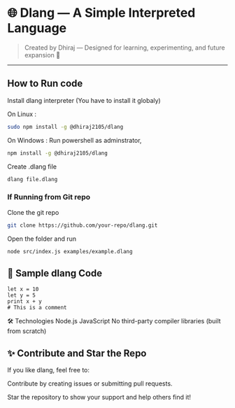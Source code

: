 # 🌐 Dlang — A Simple Interpreted Language

> Created by Dhiraj — Designed for learning, experimenting, and future expansion 🚀

---

## How to Run code

Install dlang interpreter (You have to install it globaly)

On Linux :

```bash
sudo npm install -g @dhiraj2105/dlang
```

On Windows :
Run powershell as adminstrator,

```bash
npm install -g @dhiraj2105/dlang
```

Create .dlang file

```bash
dlang file.dlang
```

### If Running from Git repo

Clone the git repo

```bash
git clone https://github.com/your-repo/dlang.git
```

Open the folder and run

```bash
node src/index.js examples/example.dlang

```

## 📜 Sample dlang Code

```dlang
let x = 10
let y = 5
print x + y
# This is a comment
```

🛠️ Technologies
Node.js
JavaScript
No third-party compiler libraries (built from scratch)

## ✨ Contribute and Star the Repo

If you like dlang, feel free to:

Contribute by creating issues or submitting pull requests.

Star the repository to show your support and help others find it!
